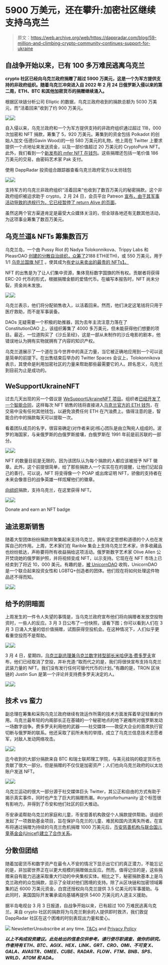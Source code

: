 # 5900 万美元，还在攀升:加密社区继续支持乌克兰

> 原文：<https://web.archive.org/web/https://dappradar.com/blog/59-million-and-climbing-crypto-community-continues-support-for-ukraine>

## 自战争开始以来，已有 100 多万难民逃离乌克兰

**crypto 社区已经向乌克兰政府捐赠了超过 5900 万美元，这是一个为军方提供支持的非政府组织。随着乌克兰冲突进入自 2022 年 2 月 24 日俄罗斯入侵以来的第二周，ETH、BTC 和其他加密货币的捐赠继续涌入。**

根据区块链分析公司 Elliptic 的数据，乌克兰政府收到的捐款总额为 5030 万美元，而“活着回来”收到了约 900 万美元。

![](img/ad8168975ceeee7e525b1b5677ad7510.png)![](img/68951f7b094f5ff02015c1e7974337b5.png)

自入侵以来，乌克兰政府和一个为军方提供支持的非政府组织通过超过 118，000 次加密和 NFT 捐款，筹集了 5，920 万美元。筹集到的资金包括 Polkadot 的创始人加文·伍德(Gavin Wood)的一份 580 万美元的礼物，他上周在 Twitter 上要求提供一个点地址来发送资金，以及一部价值超过 20 万美元的 CryptoPunk NFT。此外，我们看到一个[新发布的 mfer NFT 在钱包](https://web.archive.org/web/20221217130015/https://dappradar.com/hub/wallet/eth/0x165cd37b4c644c2921454429e7f9358d18a45e14/nfts)。这些捐赠还包括一笔价值 186 万美元的交易，由密码艺术家 Pak 支付。

使用 DappRadar 投资组合跟踪器查看乌克兰政府官方以太坊钱包

![](img/3f97b8fc7cabd4c9958fdff522580c62.png)![](img/07a24e811394440682eb2e2588ee4343.png)

支持军方的乌克兰非政府组织“活着回来”也收到了数百万美元的秘密捐款。这个非政府组织被迫求助于 crypto。2 月 24 日，会员平台 Patreon [宣布，由于其军事活动导致的违规行为，它已经暂停了 return Alive 的页面](https://web.archive.org/web/20221217130015/https://blog.patreon.com/on-the-removal-of-come-back-alive)。

虽然这两个官方渠道肯定是最受大众媒体关注的，但全球各地还有无数其他活动，为这项事业筹集了数百万美元。

## 乌克兰道& NFTs 筹集数百万

乌克兰岛，一个由 Pussy Riot 的 Nadya Tolokonnikova、Trippy Labs 和 PleasrDAO [创建的分散自治组织，众筹了](https://web.archive.org/web/20221217130015/https://etherscan.io/address/0x633b7218644b83d57d90e7299039ebab19698e9c)2188 ETH(ETH)，或 550 万美元，用于 1/1 [乌克兰国旗 NFT](https://web.archive.org/web/20221217130015/https://twitter.com/Ukraine_DAO/status/1499124170981998592?ref_src=twsrc%5Etfw%7Ctwcamp%5Etweetembed%7Ctwterm%5E1499124170981998592%7Ctwgr%5E%7Ctwcon%5Es1_&ref_url=https%3A%2F%2Fcointelegraph.com%2Fnews%2Fukraine-dao-raises-over-6m-via-nft-sale-to-aid-ukrainian-citizens) 。使其成为[有史以来卖出的最贵的 NFTs】。](https://web.archive.org/web/20221217130015/https://dappradar.com/nft/sales)

NFT 的出售是为了让人们集中资源，集体竞标数字国旗的所有权。贡献者将获得 ERC-20 代币的形式，根据捐赠金额的爱情代币。在编写本报告时，NFT 尚未分裂，资金尚未发放。

![](img/21f7fcba41095b565ae67e09f7af38fa.png)![](img/a40bc2629cd54f9f10d6b7f1ba40fd7d.png)

乌克兰表示，他们将分配销售收入，以活着回来。然而，他们决定这笔钱将只用于医疗救助，而不是军事装备。

DAOs 无疑需要一个积极的助推器，因为去年主流注意力落在了 ConstitutionDAO 上，该组织筹集了 4000 多万美元，但未能获得他们想要的项目。最近，一位道购买了《沙丘圣经》，这是一部从未制作的沙丘电影的剧本，他错误地认为拥有实物就拥有了内容的知识产权。

乌克兰道展示了一个道在当今世界中的真正力量，当它被正确地应用到一个可以说是简单的前提下。在出售结束后举办的 Twitter Spaces 会议上，Tolokonnikova 表示，其使命是利用加密社区的力量来帮助那些最需要它的人。顾名思义，乌克兰到目前为止是成功的。

## WeSupportUkraineNFT

过去几天出现的另一个倡议是 [WeSupportUkraineNFT 项目](https://web.archive.org/web/20221217130015/http://wesupportukrainenft.com/)。组织者[已经开发了一个智能合同](https://web.archive.org/web/20221217130015/https://etherscan.io/address/0xc8550a172b99e3e7628607904a70e8ec098d5494#code)，这样每次 NFT 销售的钱将直接进入[乌克兰官方的 ETH 钱包](https://web.archive.org/web/20221217130015/https://twitter.com/Ukraine/status/1497594592438497282)，在交易中没有任何其他钱包，以避免浪费任何 ETH 在汽油费上。值得注意的是，智能合约中的捐款每天可以提取一次。

看着团队成员的名字，很容易确定(对作者来说)核心团队是由立陶宛人组成的。波罗的海国家，与亲俄罗斯的白俄罗斯接壤，白俄罗斯在 1991 年前是前苏联的一部分。

![](img/133cf82b2c760895948d8a40a3c0c60b.png)![](img/b5cdf6d843642e3e58a81ad00970f9dc.png)

NFT 的数量目前是无限的，因为该团队认为每个捐款的人都应该被授予 NFT 徽章。此外，这个前提很简单，给了那些捐款人一个实实在在的提醒，让他们记起自己的善行。可以说，NFT 将变得像一个 POAP 或出席证明 NFT，骄傲的支持者在未来会像昔日的战争英雄一样炫耀他们的徽章。

[向组织](https://web.archive.org/web/20221217130015/https://wesupportukrainenft.com/)捐款，支持乌克兰，在这里获得 NFT。

[](https://web.archive.org/web/20221217130015/https://wesupportukrainenft.com/)[![](img/f06775324d81368c1f147cbab669bfd6.png)<picture>![](img/73df23a2d42b83eb3d416d46be54f7d8.png)</picture>](https://web.archive.org/web/20221217130015/https://wesupportukrainenft.com/)

Donate and earn an NFT badge

## 迪法恩斯销售

随着大型团体纷纷捐款并聚集起来支持乌克兰，拥有坚定思想和道德的个人也在发挥自己的作用。上周，艺术家们在 Rarible 集会上支持乌克兰艺术家，许多收藏品也纷纷抵达，声称要将所有收益捐给这项活动。俄罗斯数字艺术家 Olive Allen 公开焚烧她的俄罗斯护照，并将视频变成 NFT，以示支持。它现在在 NFT 市场上已经卖到了将近 10，000 美元。有趣的是，[被 UnicornDAO](https://web.archive.org/web/20221217130015/https://twitter.com/unicorndao_xyz/status/1500186932021710849) 收购，UnicornDAO 是一个联合起来投资女性和 LGBTQ+创造者的团体。他们现在将如何处理这件物品还不得而知。

![](img/d178bd9875efca891d51e599f31b1629.png)![](img/15b8112afba2603b769b273a70ee431f.png)

## 给予的阴暗面

上周发生的一件令人失望的事情是，当乌克兰政府宣布他们将向捐赠者发放空投物资时，一些人的反应。3 月 3 日公布了一份快照，请看下图；你可以看到人们在 3 月 3 日涌入大量的低价值捐赠，试图获得空投机会。在这种情况下，人们似乎更看重空投而不是帮助。

![](img/ec4a19df79b469d992208bcb40066991.png)![](img/86cdc5f76ee252bcbd8b126da3c7169d.png)

3 月 4 日，星期四，[乌克兰副总理兼乌克兰数字转型部长米哈伊洛·费多罗夫](https://web.archive.org/web/20221217130015/https://twitter.com/FedorovMykhailo)宣布，他们已经取消了空投，并补充道:“取而代之的是，我们将很快宣布支持乌克兰武装力量的 NFT。我们没有发行任何可替代代币的计划。”有趣的是，TRON 区块链的 Justin Sun 是第一个评论并支持费多罗夫决定的人。

![](img/95d53e2a2e28274ec847c0e080721345.png)![](img/58c0683a7b9695a56024f9b562db9e69.png)

## 技术 vs 蛮力

副总理在筹集和采购乌克兰政府继续有效运作所需的技术方面发挥着举足轻重的作用。乌克兰最年轻的内阁部长正在基辅的一个秘密地点的地下避难所对俄罗斯发动一场数字战争。费多罗夫利用他的武器——社交媒体——敦促大企业的首席执行官切断与俄罗斯的联系。他还采取了前所未有的举措，成立了乌克兰信息技术志愿者军，对敌人发动网络攻击。

![](img/fc6cd70805ac037a094197c248c245aa.png)![](img/8ae00597a559da5fd2ea7cf4d2fb306b.png)

迄今收到的大部分捐款来自 BTC 和瑞士联邦理工学院，与美元挂钩的稳定货币也贡献了很大一部分。但是捐赠的不仅仅是加密资产；人们也向乌克兰政府的以太坊账户发送 NFT。

![](img/d36ac21dda40c2fef3b958391af75b2d.png)![](img/edb4406194664fe7a30100b6a45957c2.png)

乌克兰运动的很大一部分源于社交媒体巨头 Twitter，其公正和自由的方式有助于揭示真实事件，同时也产生了巨大的捐赠热潮。#cryptoforhumanity 这个标签很有影响力，并得到了币安和他们社区的巨大推动。

币安承诺帮助乌克兰的家庭和儿童，币安慈善机构敦促个人捐款提供帮助。该组织发起了一项救助基金项目，旨在保护乌克兰的儿童、难民和国内流离失所者。在宣布将通过捐赠为持续的乌克兰危机捐赠 1000 万美元后，[币安慈善机构与联合国儿童基金会(Unicef)建立了合作关系](https://web.archive.org/web/20221217130015/https://twitter.com/BinanceBCF/status/1498003467729838083?s=20&t=c16Xwbj-kQJSRuNgO4ECYA)。

## 分散但团结

随着加密货币和数字资产在最令人不安的情况下显示出它们的真正潜力，不能忘记的是，非加密世界正在以更大规模的捐赠做出反应。然而，值得记住的是，这些捐赠来自有能力迅速采取重大行动的中央集权实体。相比之下，秘密捐款基本上是乌克兰政府的众包捐款，显示了全球对他们困境的支持。除了从区块链和加密领域筹集的近 6000 万美元资金，白宫还授权向乌克兰提供 3.5 亿美元的军事援助。与此同时，美国国际开发署承诺向基辅再提供 5400 万美元的人道主义援助。

据半岛电视台 3 月 3 日报道，自战争开始以来，已有超过 100 万难民逃离乌克兰。来自 crypto 社区的捐款将为乌克兰剩余的人提供即时救济，我们敦促 DappRadar 社区在这个困难的时刻表现出力量和爱心。

![](img/6d5a4a2d609c56e1a5771717e54ba759.png) NewsletterUnsubscribe at any time. [T&Cs](https://web.archive.org/web/20221217130015/https://dappradar.com/terms) and [Privacy Policy](https://web.archive.org/web/20221217130015/https://dappradar.com/privacy-policy)

***以上不构成投资建议。此处给出的信息仅供参考。请行使尽职调查，做你的研究。作者持有 ETH、BTC、AGIX、HEX、LINK、GRT、CRO、OMI、不可变 X、GALA、AVASTR、GMEE、CUBE、RADAR、FLOW、FTM、BNB、SPS、WRLD、ATOM 和 ADA。***